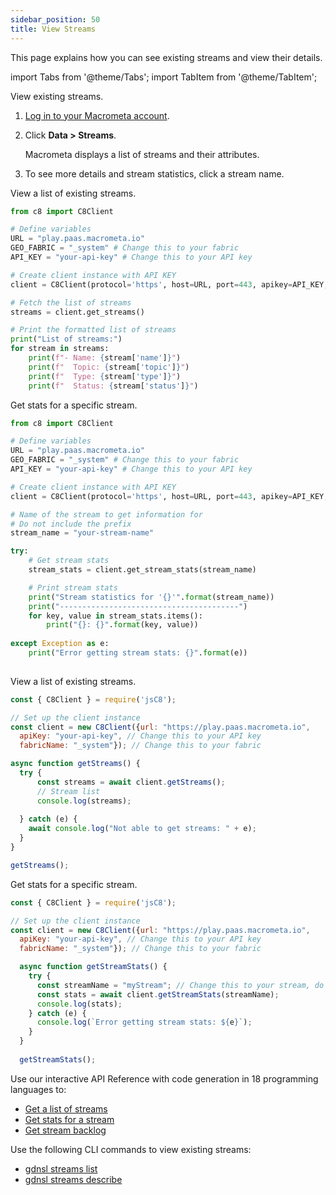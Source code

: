 ```yaml
---
sidebar_position: 50
title: View Streams
---
```


This page explains how you can see existing streams and view their details.

import Tabs from '@theme/Tabs';
import TabItem from '@theme/TabItem';

<Tabs groupId="operating-systems">
<TabItem value="console" label="Web Console">

View existing streams.

1. [Log in to your Macrometa account](https://auth-play.macrometa.io/).
1. Click **Data > Streams**.

   Macrometa displays a list of streams and their attributes.

1. To see more details and stream statistics, click a stream name.

</TabItem>
<TabItem value="py" label="Python SDK">

View a list of existing streams.

```python
from c8 import C8Client

# Define variables
URL = "play.paas.macrometa.io"
GEO_FABRIC = "_system" # Change this to your fabric
API_KEY = "your-api-key" # Change this to your API key

# Create client instance with API KEY
client = C8Client(protocol='https', host=URL, port=443, apikey=API_KEY, geofabric=GEO_FABRIC)

# Fetch the list of streams
streams = client.get_streams()

# Print the formatted list of streams
print("List of streams:")
for stream in streams:
    print(f"- Name: {stream['name']}")
    print(f"  Topic: {stream['topic']}")
    print(f"  Type: {stream['type']}")
    print(f"  Status: {stream['status']}")
```

Get stats for a specific stream.

```python
from c8 import C8Client

# Define variables
URL = "play.paas.macrometa.io"
GEO_FABRIC = "_system" # Change this to your fabric
API_KEY = "your-api-key" # Change this to your API key

# Create client instance with API KEY
client = C8Client(protocol='https', host=URL, port=443, apikey=API_KEY, geofabric=GEO_FABRIC)

# Name of the stream to get information for
# Do not include the prefix
stream_name = "your-stream-name"

try:
    # Get stream stats
    stream_stats = client.get_stream_stats(stream_name)

    # Print stream stats
    print("Stream statistics for '{}'".format(stream_name))
    print("----------------------------------------")
    for key, value in stream_stats.items():
        print("{}: {}".format(key, value))
        
except Exception as e:
    print("Error getting stream stats: {}".format(e))
    
```

</TabItem>
<TabItem value="js" label="JavaScript SDK">

View a list of existing streams.

```js
const { C8Client } = require('jsC8');

// Set up the client instance
const client = new C8Client({url: "https://play.paas.macrometa.io", 
  apiKey: "your-api-key", // Change this to your API key
  fabricName: "_system"}); // Change this to your fabric

async function getStreams() {
  try {
      const streams = await client.getStreams();
      // Stream list
      console.log(streams);
    
  } catch (e) {
    await console.log("Not able to get streams: " + e);
  }
}

getStreams();
```

Get stats for a specific stream.

```js
const { C8Client } = require('jsC8');

// Set up the client instance
const client = new C8Client({url: "https://play.paas.macrometa.io", 
  apiKey: "your-api-key", // Change this to your API key
  fabricName: "_system"}); // Change this to your fabric

  async function getStreamStats() {
    try {
      const streamName = "myStream"; // Change this to your stream, do not include the prefix
      const stats = await client.getStreamStats(streamName);
      console.log(stats);
    } catch (e) {
      console.log(`Error getting stream stats: ${e}`);
    }
  }
  
  getStreamStats();
  ```

</TabItem>
<TabItem value="api" label="REST API">

Use our interactive API Reference with code generation in 18 programming languages to:

- [Get a list of streams](https://www.macrometa.com/docs/api#/operations/ListOfStreams)
- [Get stats for a stream](https://www.macrometa.com/docs/api#/operations/Stats)
- [Get stream backlog](https://www.macrometa.com/docs/api#/operations/Backlog)

</TabItem>
<TabItem value="cli" label="CLI">

Use the following CLI commands to view existing streams:

- [gdnsl streams list](../../cli/streams-cli#gdnsl-streams-list)
- [gdnsl streams describe](../../cli/streams-cli#gdnsl-streams-describe)

</TabItem>
</Tabs>
